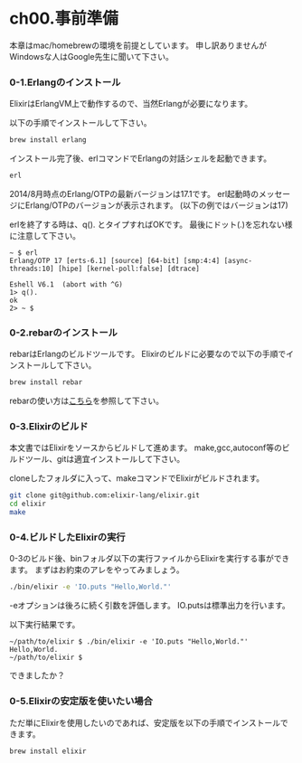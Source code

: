 # ch00.事前準備

本章はmac/homebrewの環境を前提としています。
申し訳ありませんがWindowsな人はGoogle先生に聞いて下さい。

### 0-1.Erlangのインストール

ElixirはErlangVM上で動作するので、当然Erlangが必要になります。

以下の手順でインストールして下さい。

```bash
brew install erlang
```

インストール完了後、erlコマンドでErlangの対話シェルを起動できます。

```bash
erl
```

2014/8月時点のErlang/OTPの最新バージョンは17.1です。
erl起動時のメッセージにErlang/OTPのバージョンが表示されます。
(以下の例ではバージョンは17)

erlを終了する時は、q(). とタイプすればOKです。
最後にドット(.)を忘れない様に注意して下さい。

```
~ $ erl
Erlang/OTP 17 [erts-6.1] [source] [64-bit] [smp:4:4] [async-threads:10] [hipe] [kernel-poll:false] [dtrace]

Eshell V6.1  (abort with ^G)
1> q().
ok
2> ~ $
```

### 0-2.rebarのインストール

rebarはErlangのビルドツールです。
Elixirのビルドに必要なので以下の手順でインストールして下さい。

```bash
brew install rebar
```

rebarの使い方は[こちら](https://github.com/rebar/rebar/wiki)を参照して下さい。

### 0-3.Elixirのビルド

本文書ではElixirをソースからビルドして進めます。
make,gcc,autoconf等のビルドツール、gitは適宜インストールして下さい。

cloneしたフォルダに入って、makeコマンドでElixirがビルドされます。

```bash
git clone git@github.com:elixir-lang/elixir.git
cd elixir
make
```

### 0-4.ビルドしたElixirの実行

0-3のビルド後、binフォルダ以下の実行ファイルからElixirを実行する事ができます。
まずはお約束のアレをやってみましょう。

```bash
./bin/elixir -e 'IO.puts "Hello,World."'
```

-eオプションは後ろに続く引数を評価します。
IO.putsは標準出力を行います。

以下実行結果です。

```
~/path/to/elixir $ ./bin/elixir -e 'IO.puts "Hello,World."'
Hello,World.
~/path/to/elixir $
```

できましたか？

### 0-5.Elixirの安定版を使いたい場合

ただ単にElixirを使用したいのであれば、安定版を以下の手順でインストールできます。

```bash
brew install elixir
```
